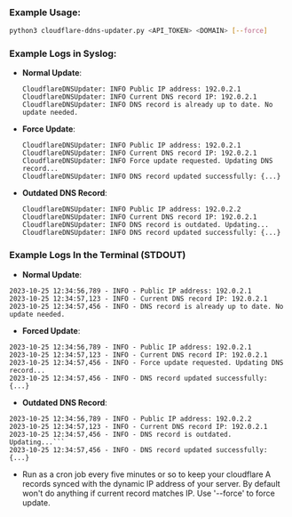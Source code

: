 ### Example Usage:
   ```bash
   python3 cloudflare-ddns-updater.py <API_TOKEN> <DOMAIN> [--force]
   ```
### Example Logs in Syslog:
- **Normal Update**:
  ```
  CloudflareDNSUpdater: INFO Public IP address: 192.0.2.1
  CloudflareDNSUpdater: INFO Current DNS record IP: 192.0.2.1
  CloudflareDNSUpdater: INFO DNS record is already up to date. No update needed.
  ```

- **Force Update**:
  ```
  CloudflareDNSUpdater: INFO Public IP address: 192.0.2.1
  CloudflareDNSUpdater: INFO Current DNS record IP: 192.0.2.1
  CloudflareDNSUpdater: INFO Force update requested. Updating DNS record...
  CloudflareDNSUpdater: INFO DNS record updated successfully: {...}
  ```

- **Outdated DNS Record**:
  ```
  CloudflareDNSUpdater: INFO Public IP address: 192.0.2.2
  CloudflareDNSUpdater: INFO Current DNS record IP: 192.0.2.1
  CloudflareDNSUpdater: INFO DNS record is outdated. Updating...
  CloudflareDNSUpdater: INFO DNS record updated successfully: {...}
  ```

### Example Logs In the Terminal (STDOUT)
- **Normal Update**:
```
2023-10-25 12:34:56,789 - INFO - Public IP address: 192.0.2.1
2023-10-25 12:34:57,123 - INFO - Current DNS record IP: 192.0.2.1
2023-10-25 12:34:57,456 - INFO - DNS record is already up to date. No update needed.
```

- **Forced Update**:
```
2023-10-25 12:34:56,789 - INFO - Public IP address: 192.0.2.1
2023-10-25 12:34:57,123 - INFO - Current DNS record IP: 192.0.2.1
2023-10-25 12:34:57,456 - INFO - Force update requested. Updating DNS record...
2023-10-25 12:34:57,456 - INFO - DNS record updated successfully: {...}
```

- **Outdated DNS Record**:
```
2023-10-25 12:34:56,789 - INFO - Public IP address: 192.0.2.2
2023-10-25 12:34:57,123 - INFO - Current DNS record IP: 192.0.2.1
2023-10-25 12:34:57,456 - INFO - DNS record is outdated. Updating...```
2023-10-25 12:34:57,456 - INFO - DNS record updated successfully: {...}
```

- Run as a cron job every five minutes or so to keep your cloudflare A records synced with the dynamic IP address of your server. By default won't do anything if current record matches IP. Use '--force' to force update.
